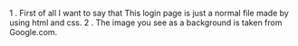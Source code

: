 1 . First of all I want to say that This login page is just a normal file made by using html and css.
2 . The image you see as a background is taken from Google.com.
